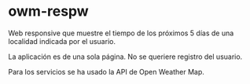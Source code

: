 # owm-respw
Web responsive que muestre el tiempo de los próximos 5 días de una localidad indicada por el usuario.

La aplicación es de una sola página. No se queriere registro del usuario.

Para los servicios se ha usado la API de Open Weather Map.
